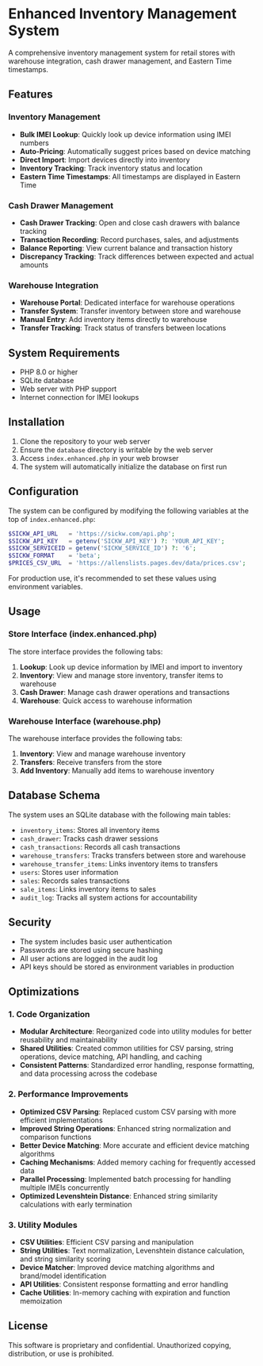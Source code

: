 # Enhanced Inventory Management System

A comprehensive inventory management system for retail stores with warehouse integration, cash drawer management, and Eastern Time timestamps.

## Features

### Inventory Management
- **Bulk IMEI Lookup**: Quickly look up device information using IMEI numbers
- **Auto-Pricing**: Automatically suggest prices based on device matching
- **Direct Import**: Import devices directly into inventory
- **Inventory Tracking**: Track inventory status and location
- **Eastern Time Timestamps**: All timestamps are displayed in Eastern Time

### Cash Drawer Management
- **Cash Drawer Tracking**: Open and close cash drawers with balance tracking
- **Transaction Recording**: Record purchases, sales, and adjustments
- **Balance Reporting**: View current balance and transaction history
- **Discrepancy Tracking**: Track differences between expected and actual amounts

### Warehouse Integration
- **Warehouse Portal**: Dedicated interface for warehouse operations
- **Transfer System**: Transfer inventory between store and warehouse
- **Manual Entry**: Add inventory items directly to warehouse
- **Transfer Tracking**: Track status of transfers between locations

## System Requirements

- PHP 8.0 or higher
- SQLite database
- Web server with PHP support
- Internet connection for IMEI lookups

## Installation

1. Clone the repository to your web server
2. Ensure the `database` directory is writable by the web server
3. Access `index.enhanced.php` in your web browser
4. The system will automatically initialize the database on first run

## Configuration

The system can be configured by modifying the following variables at the top of `index.enhanced.php`:

```php
$SICKW_API_URL   = 'https://sickw.com/api.php';
$SICKW_API_KEY   = getenv('SICKW_API_KEY') ?: 'YOUR_API_KEY';
$SICKW_SERVICEID = getenv('SICKW_SERVICE_ID') ?: '6';
$SICKW_FORMAT    = 'beta';
$PRICES_CSV_URL  = 'https://allenslists.pages.dev/data/prices.csv';
```

For production use, it's recommended to set these values using environment variables.

## Usage

### Store Interface (index.enhanced.php)

The store interface provides the following tabs:

1. **Lookup**: Look up device information by IMEI and import to inventory
2. **Inventory**: View and manage store inventory, transfer items to warehouse
3. **Cash Drawer**: Manage cash drawer operations and transactions
4. **Warehouse**: Quick access to warehouse information

### Warehouse Interface (warehouse.php)

The warehouse interface provides the following tabs:

1. **Inventory**: View and manage warehouse inventory
2. **Transfers**: Receive transfers from the store
3. **Add Inventory**: Manually add items to warehouse inventory

## Database Schema

The system uses an SQLite database with the following main tables:

- `inventory_items`: Stores all inventory items
- `cash_drawer`: Tracks cash drawer sessions
- `cash_transactions`: Records all cash transactions
- `warehouse_transfers`: Tracks transfers between store and warehouse
- `warehouse_transfer_items`: Links inventory items to transfers
- `users`: Stores user information
- `sales`: Records sales transactions
- `sale_items`: Links inventory items to sales
- `audit_log`: Tracks all system actions for accountability

## Security

- The system includes basic user authentication
- Passwords are stored using secure hashing
- All user actions are logged in the audit log
- API keys should be stored as environment variables in production

## Optimizations

### 1. Code Organization

- **Modular Architecture**: Reorganized code into utility modules for better reusability and maintainability
- **Shared Utilities**: Created common utilities for CSV parsing, string operations, device matching, API handling, and caching
- **Consistent Patterns**: Standardized error handling, response formatting, and data processing across the codebase

### 2. Performance Improvements

- **Optimized CSV Parsing**: Replaced custom CSV parsing with more efficient implementations
- **Improved String Operations**: Enhanced string normalization and comparison functions
- **Better Device Matching**: More accurate and efficient device matching algorithms
- **Caching Mechanisms**: Added memory caching for frequently accessed data
- **Parallel Processing**: Implemented batch processing for handling multiple IMEIs concurrently
- **Optimized Levenshtein Distance**: Enhanced string similarity calculations with early termination

### 3. Utility Modules

- **CSV Utilities**: Efficient CSV parsing and manipulation
- **String Utilities**: Text normalization, Levenshtein distance calculation, and string similarity scoring
- **Device Matcher**: Improved device matching algorithms and brand/model identification
- **API Utilities**: Consistent response formatting and error handling
- **Cache Utilities**: In-memory caching with expiration and function memoization

## License

This software is proprietary and confidential. Unauthorized copying, distribution, or use is prohibited.